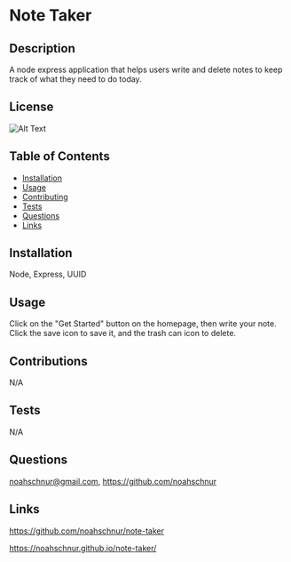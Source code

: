 # Note Taker

## Description

A node express application that helps users write and delete notes to keep track of what they need to do today.

## License

![Alt Text](https://img.shields.io/badge/License-ISC-Green)

## Table of Contents
- [Installation](#installation)
- [Usage](#usage)
- [Contributing](#contributing)
- [Tests](#tests)
- [Questions](#questions)
- [Links](#links)

## Installation

Node, Express, UUID

## Usage

Click on the "Get Started" button on the homepage, then write your note. Click the save icon to save it, and the trash can icon to delete.

## Contributions

N/A

## Tests

N/A

## Questions

noahschnur@gmail.com, https://github.com/noahschnur

## Links

https://github.com/noahschnur/note-taker

https://noahschnur.github.io/note-taker/